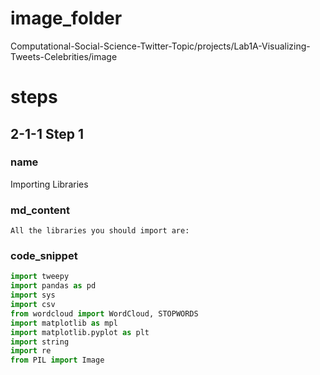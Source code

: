 # image_folder
Computational-Social-Science-Twitter-Topic/projects/Lab1A-Visualizing-Tweets-Celebrities/image

# steps

## 2-1-1 Step 1

### name 
Importing Libraries

### md_content
```
All the libraries you should import are:
```

### code_snippet
```python
import tweepy
import pandas as pd
import sys
import csv
from wordcloud import WordCloud, STOPWORDS
import matplotlib as mpl
import matplotlib.pyplot as plt
import string
import re
from PIL import Image
```

